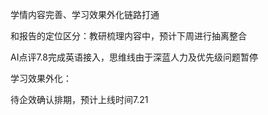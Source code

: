 学情内容完善、学习效果外化链路打通

和报告的定位区分：教研梳理内容中，预计下周进行抽离整合

AI点评7.8完成英语接入，思维线由于深蓝人力及优先级问题暂停

学习效果外化：

待企效确认排期，预计上线时间7.21